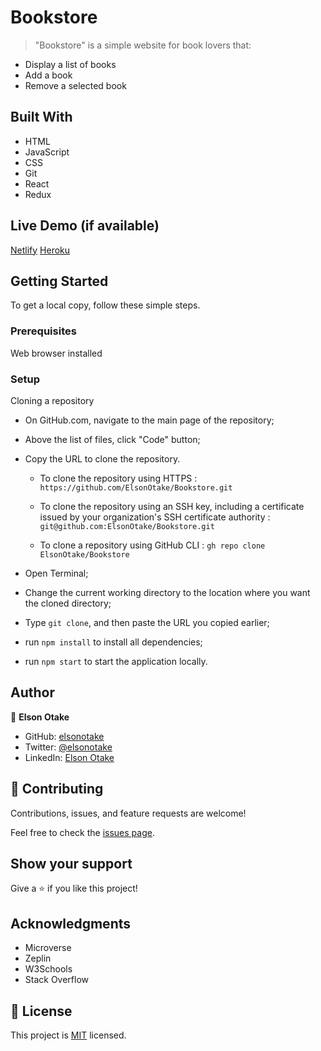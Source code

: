 # Bookstore

>"Bookstore" is a simple website for book lovers that:

- Display a list of books
- Add a book
- Remove a selected book


## Built With

- HTML
- JavaScript
- CSS
- Git
- React
- Redux


## Live Demo (if available)

[Netlify]()
[Heroku]()


## Getting Started

To get a local copy, follow these simple steps.

### Prerequisites

Web browser installed

### Setup

Cloning a repository

- On GitHub.com, navigate to the main page of the repository;

- Above the list of files, click "Code" button;

- Copy the URL to clone the repository. 

  - To clone the repository using HTTPS : `https://github.com/ElsonOtake/Bookstore.git`

  - To clone the repository using an SSH key, including a certificate issued by your organization's SSH certificate authority : `git@github.com:ElsonOtake/Bookstore.git`

  - To clone a repository using GitHub CLI : `gh repo clone ElsonOtake/Bookstore`

- Open Terminal;

- Change the current working directory to the location where you want the cloned directory;

- Type `git clone`, and then paste the URL you copied earlier;

- run `npm install` to install all dependencies;

- run `npm start` to start the application locally.


## Author

👤 **Elson Otake**

- GitHub: [elsonotake](https://github.com/elsonotake)
- Twitter: [@elsonotake](https://twitter.com/elsonotake)
- LinkedIn: [Elson Otake](https://linkedin.com/in/elson-otake-0b5b9138)


## 🤝 Contributing

Contributions, issues, and feature requests are welcome!

Feel free to check the [issues page](../../issues/).


## Show your support

Give a ⭐️ if you like this project!


## Acknowledgments

- Microverse
- Zeplin
- W3Schools
- Stack Overflow


## 📝 License

This project is [MIT](./MIT.md) licensed.